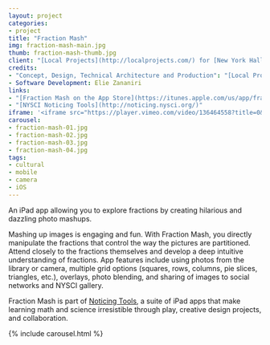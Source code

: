 ```yaml
---
layout: project
categories:
- project
title: "Fraction Mash"
img: fraction-mash-main.jpg
thumb: fraction-mash-thumb.jpg
client: "[Local Projects](http://localprojects.com/) for [New York Hall of Science](http://nysci.org/)"
credits:
- "Concept, Design, Technical Architecture and Production": "[Local Projects](http://www.localprojects.com/)"
- Software Development: Elie Zananiri
links: 
- "[Fraction Mash on the App Store](https://itunes.apple.com/us/app/fraction-mash/id952817654?ls=1&mt=8)"
- "[NYSCI Noticing Tools](http://noticing.nysci.org/)"
iframe: '<iframe src="https://player.vimeo.com/video/136464558?title=0&byline=0&portrait=0" width="945" height="532" frameborder="0" webkitallowfullscreen mozallowfullscreen allowfullscreen></iframe>'
carousel:
- fraction-mash-01.jpg
- fraction-mash-02.jpg
- fraction-mash-03.jpg
- fraction-mash-04.jpg
tags: 
- cultural
- mobile
- camera
- iOS
---
```

An iPad app allowing you to explore fractions by creating hilarious and dazzling photo mashups.

Mashing up images is engaging and fun. With Fraction Mash, you directly manipulate the fractions that control the way the pictures are partitioned. Attend closely to the fractions themselves and develop a deep intuitive understanding of fractions. App features include using photos from the library or camera, multiple grid options (squares, rows, columns, pie slices, triangles, etc.), overlays, photo blending, and sharing of images to social networks and NYSCI gallery.

Fraction Mash is part of [Noticing Tools](http://noticing.nysci.org/), a suite of iPad apps that make learning math and science irresistible through play, creative design projects, and collaboration.

{% include carousel.html %}



